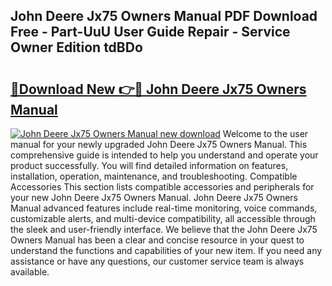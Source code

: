 ## John Deere Jx75 Owners Manual PDF Download Free - Part-UuU User Guide Repair - Service Owner Edition tdBDo

# <h2><a href="http://bc4221.oget.top/?id=John+Deere+Jx75+Owners+Manual">🔗Download New 👉🔴 John Deere Jx75 Owners Manual</a></h2>

[![John Deere Jx75 Owners Manual new download](https://i.imgur.com/5g1atiW.png)](http://bc4221.oget.top/?id=John+Deere+Jx75+Owners+Manual)
Welcome to the user manual for your newly upgraded John Deere Jx75 Owners Manual. This comprehensive guide is intended to help you understand and operate your product successfully. You will find detailed information on features, installation, operation, maintenance, and troubleshooting. Compatible Accessories This section lists compatible accessories and peripherals for your new John Deere Jx75 Owners Manual. John Deere Jx75 Owners Manual advanced features include real-time monitoring, voice commands, customizable alerts, and multi-device compatibility, all accessible through the sleek and user-friendly interface. We believe that the John Deere Jx75 Owners Manual has been a clear and concise resource in your quest to understand the functions and capabilities of your new item. If you need any assistance or have any questions, our customer service team is always available.
